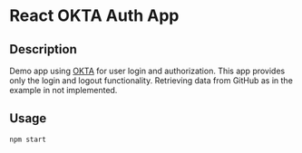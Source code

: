 # React OKTA Auth App

## Description 
Demo app using [OKTA](https://developer.okta.com/blog/2018/12/20/crud-app-with-python-flask-react) for user login and authorization. This app provides only the login and logout functionality. Retrieving data from GitHub as in the example in not implemented.
 
## Usage
`npm start`
 


